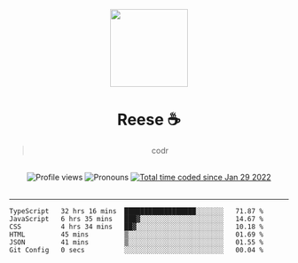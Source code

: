 <div align='center'>
  <img src='https://reese.cafe/assets/reese/reese.jpeg' width='140' height='140' />
  <h1>Reese ☕️</h1>
  <blockquote>codr</blockquote>
  
  <br />
  
  <img alt="Profile views" src="https://komarev.com/ghpvc/?username=ruffpuff1" />
  <img alt='Pronouns' src='https://img.shields.io/endpoint?url=https://pronoundb.org/shields/61181f81be124c42b207bffd' />
  <a href="https://wakatime.com/@72bf611d-9557-4a85-aa1d-46f6a3346744"><img src="https://wakatime.com/badge/user/72bf611d-9557-4a85-aa1d-46f6a3346744.svg" alt="Total time coded since Jan 29 2022" /></a>
</div><br />

<hr />

<!--START_SECTION:waka-->

```text
TypeScript   32 hrs 16 mins  ██████████████████░░░░░░░   71.87 %
JavaScript   6 hrs 35 mins   ███▓░░░░░░░░░░░░░░░░░░░░░   14.67 %
CSS          4 hrs 34 mins   ██▓░░░░░░░░░░░░░░░░░░░░░░   10.18 %
HTML         45 mins         ▒░░░░░░░░░░░░░░░░░░░░░░░░   01.69 %
JSON         41 mins         ▒░░░░░░░░░░░░░░░░░░░░░░░░   01.55 %
Git Config   0 secs          ░░░░░░░░░░░░░░░░░░░░░░░░░   00.04 %
```

<!--END_SECTION:waka-->

